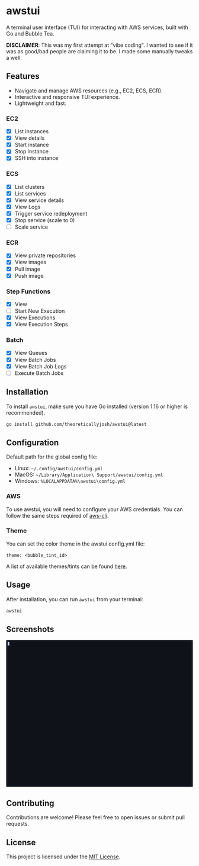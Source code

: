 # awstui

A terminal user interface (TUI) for interacting with AWS services, built with Go and Bubble Tea.

**DISCLAIMER**: This was my first attempt at "vibe coding". I wanted to see if it was as good/bad people are claiming it to be. I made some manually tweaks a well.

## Features

- Navigate and manage AWS resources (e.g., EC2, ECS, ECR).
- Interactive and responsive TUI experience.
- Lightweight and fast.

### EC2

- [x] List instances
- [x] View details
- [x] Start instance
- [x] Stop instance
- [x] SSH into instance

### ECS

- [x] List clusters
- [x] List services
- [x] View service details
- [x] View Logs
- [x] Trigger service redeployment
- [x] Stop service (scale to 0)
- [ ] Scale service

### ECR

- [x] View private repositories
- [x] View images
- [x] Pull image
- [x] Push image

### Step Functions

- [x] View
- [ ] Start New Execution
- [x] View Executions
- [x] View Execution Steps

### Batch

- [x] View Queues
- [x] View Batch Jobs
- [x] View Batch Job Logs
- [ ] Execute Batch Jobs

## Installation

To install `awstui`, make sure you have Go installed (version 1.16 or higher is recommended).

```bash
go install github.com/theoreticallyjosh/awstui@latest
```

## Configuration

Default path for the global config file:

- Linux: `~/.config/awstui/config.yml`
- MacOS: `~/Library/Application\ Support/awstui/config.yml`
- Windows: `%LOCALAPPDATA%\awstui\config.yml`

### AWS

To use awstui, you will need to configure your AWS credentials. You can follow the same steps required of [aws-cli](https://github.com/aws/aws-cli#configuration).

### Theme

You can set the color theme in the awstui config.yml file:

```
theme: <bubble_tint_id>

```

A list of available themes/tints can be found [here](https://github.com/lrstanley/bubbletint/blob/master/DEFAULT_TINTS.md).

## Usage

After installation, you can run `awstui` from your terminal:

```bash
awstui
```

## Screenshots

![Demo](demo.gif "Demo")

## Contributing

Contributions are welcome! Please feel free to open issues or submit pull requests.

## License

This project is licensed under the [MIT License](LICENSE).
